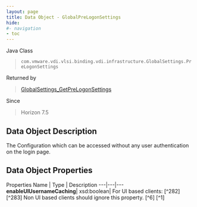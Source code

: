 ```yaml
---
layout: page
title: Data Object - GlobalPreLogonSettings
hide:
#- navigation
- toc
---
```






Java Class
> `com.vmware.vdi.vlsi.binding.vdi.infrastructure.GlobalSettings.PreLogonSettings`

Returned by
> [GlobalSettings_GetPreLogonSettings](vdi.infrastructure.GlobalSettings.md#getPreLogonSettings)

Since
> Horizon 7.5


## Data Object Description

The Configuration which can be accessed without any user authentication on the login page.

## Data Object Properties
Properties
Name |  Type |  Description
---|---|---
**enableUIUsernameCaching**|  xsd:boolean|  For UI based clients: [^282] [^283]
Non UI based clients should ignore this property. [^6] [^1]


 
